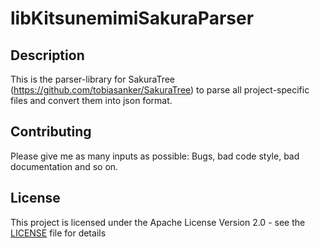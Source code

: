 # libKitsunemimiSakuraParser

## Description

This is the parser-library for SakuraTree (https://github.com/tobiasanker/SakuraTree) to parse all project-specific files and convert them into json format.

## Contributing

Please give me as many inputs as possible: Bugs, bad code style, bad documentation and so on.

## License

This project is licensed under the Apache License Version 2.0 - see the [LICENSE](LICENSE) file for details
